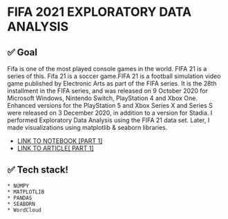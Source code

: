 
# FIFA 2021 EXPLORATORY DATA ANALYSIS

## ✅ Goal
Fifa is one of the most played console games in the world. FIFA 21 is a series of this. Fifa 21 is a soccer game.FIFA 21 is a football simulation video game published by Electronic Arts as part of the FIFA series. It is the 28th installment in the FIFA series, and was released on 9 October 2020 for Microsoft Windows, Nintendo Switch, PlayStation 4 and Xbox One. Enhanced versions for the PlayStation 5 and Xbox Series X and Series S were released on 3 December 2020, in addition to a version for Stadia. I performed Exploratory Data Analysis using the FIFA 21 data set. Later, I made visualizations using matplotlib & seaborn libraries.



*  [LINK TO NOTEBOOK [PART 1]](https://nbviewer.jupyter.org/github/Gift-Ojeabulu/FIFA2021ANALYSIS/blob/main/MainFIFA2021ANALYSIS-Copy1.ipynb)
*  [LINK TO ARTICLE[ PART 1]](https://pub.towardsai.net/exploratory-data-analysis-expounded-with-fifa-2021-part-1-f20c465d483e)



## ✅ Tech stack!
	* NUMPY
	* MATPLOTLIB
	* PANDAS
	* SEABORN
	* WordCloud
	




